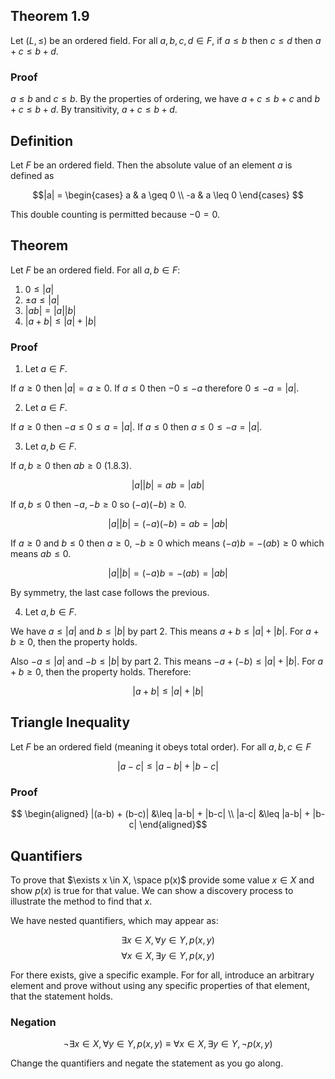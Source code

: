 ## Theorem 1.9

Let $(L, \leq)$ be an ordered field. For all $a,b,c,d \in F$, if $a \leq b$ then $c \leq d$ then $a+c \leq b+d$. 

### Proof

$a \leq b$ and $c \leq b$. By the properties of ordering, we have $a+c \leq b+c$ and $b+c \leq b+d$. By transitivity, $a+c \leq b+d$. 

## Definition

Let $F$ be an ordered field. Then the absolute value of an element $a$ is defined as 

$$|a| = \begin{cases} 
      a & a \geq 0 \\
      -a & a \leq 0
   \end{cases}
$$

This double counting is permitted because $-0 = 0$. 

## Theorem

Let $F$ be an ordered field. For all $a,b \in F$:

1. $0 \leq |a|$
2. $\pm a \leq |a|$
3. $|ab| = |a||b|$
4. $|a+b| \leq |a| + |b|$

### Proof

1. Let $a \in F$.

If $a \geq 0$ then $|a| = a \geq 0$. If $a \leq 0$ then $-0 \leq -a$ therefore $0 \leq -a = |a|$.

2. Let $a \in F$. 

  If $a \geq 0$ then $-a \leq 0 \leq a = |a|$. If $a \leq 0$ then $a \leq 0 \leq -a = |a|$. 

3. Let $a, b \in F$.
  
If $a,b \geq 0$ then $ab \geq 0$ (1.8.3).
   
$$|a||b| = ab = |ab|$$

If $a,b \leq 0$ then $-a, -b \geq 0$ so $(-a)(-b) \geq 0$. 

$$|a||b| = (-a)(-b) = ab = |ab|$$

If $a \geq 0$ and $b \leq 0$ then $a \geq 0$, $-b \geq 0$ which means $(-a)b = -(ab) \geq 0$ which means $ab \leq 0$. 

$$|a||b| = (-a)b = -(ab) = |ab|$$

By symmetry, the last case follows the previous. 

4. Let $a,b \in F$.
  
We have $a \leq |a|$ and $b \leq |b|$ by part 2. This means $a+b \leq |a|+|b|$. For $a+b \geq 0$, then the property holds.

Also $-a \leq |a|$ and $-b \leq |b|$ by part 2. This means $-a+(-b) \leq |a|+|b|$. For $a+b \geq 0$, then the property holds. Therefore:

$$|a+b| \leq |a|+|b|$$

## Triangle Inequality

Let $F$ be an ordered field (meaning it obeys total order). For all $a,b,c \in F$ 

$$|a-c| \leq |a-b| + |b-c|$$

### Proof

$$
\begin{aligned}
|(a-b) + (b-c)| &\leq |a-b| + |b-c| \\
|a-c| &\leq |a-b| + |b-c|
\end{aligned}$$

## Quantifiers

To prove that $\exists x \in X, \space p(x)$ provide some value $x \in X$ and show $p(x)$ is true for that value. We can show a discovery process to illustrate the method to find that $x$. 

We have nested quantifiers, which may appear as:

$$ \exists x \in X, \forall y \in Y, p(x,y)$$
$$ \forall x \in X, \exists y \in Y, p(x,y)$$

For there exists, give a specific example. For for all, introduce an arbitrary element and prove without using any specific properties of that element, that the statement holds.

### Negation

$$ \neg \exists x \in X, \forall y \in Y, p(x,y) \equiv \forall x \in X, \exists y \in Y, \neg p(x,y)$$

Change the quantifiers and negate the statement as you go along.







    









